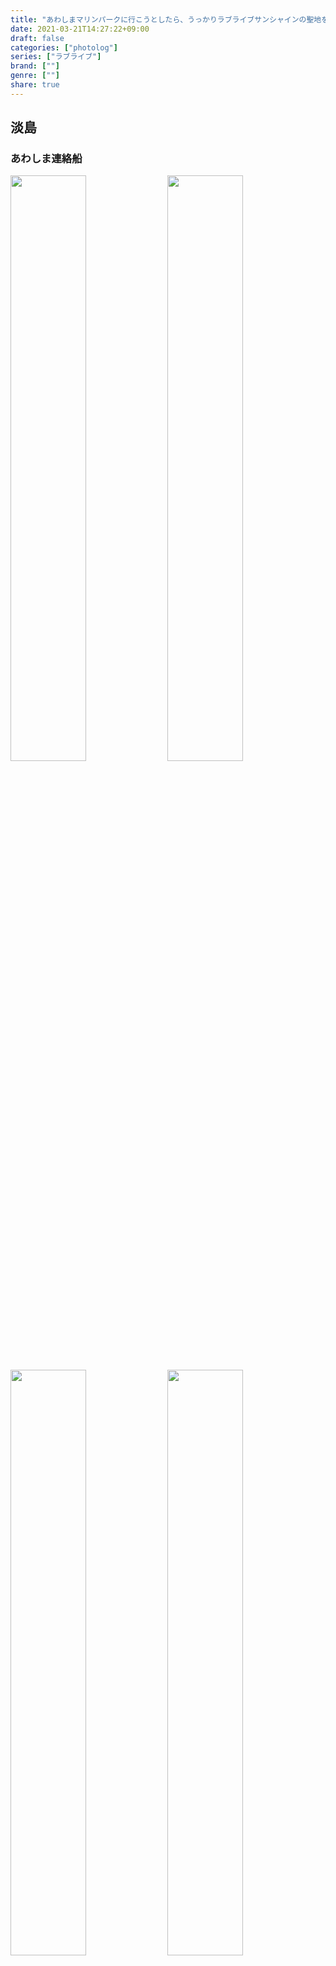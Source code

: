 ```yaml
---
title: "あわしまマリンパークに行こうとしたら、うっかりラブライブサンシャインの聖地を巡礼していた話"
date: 2021-03-21T14:27:22+09:00
draft: false
categories: ["photolog"]
series: ["ラブライブ"]
brand: [""]
genre: [""]
share: true
---
```

## 淡島
### あわしま連絡船
<img src="IMG_0693.JPG" width="49%">
<img src="IMG_0695.JPG" width="49%">  

<img src="IMG_0831.JPG" width="49%">
<img src="IMG_0697.JPG" width="49%">

### 水族館  
<img src="IMG_0807.JPG" width="65%">  
<img src="IMG_0815.JPG" width="35%">
<img src="IMG_0809.JPG" width="60%">  

<img src="IMG_0703.JPG" width="55%">
<img src="IMG_0714.JPG" width="35%">
<img src="IMG_0704.JPG" width="50%">
<img src="IMG_0715.JPG" width="35%">   
淡島うみねちゃんをすこれ  

<img src="IMG_0709.JPG" width="">
<img src="IMG_0713.JPG" width="">  
ずら丸誕生日セクション

### カエル館  
<img src="IMG_0787.JPG" width="49%">
<img src="IMG_0786.JPG" width="49%">  
ここが、あの果南のハウスね...  
<br>
<img src="IMG_0726.JPG" width="32%">
<img src="IMG_0733.JPG" width="32%">
<img src="IMG_0734.JPG" width="32%">
<img src="IMG_0777.JPG" width="40%">
<img src="IMG_0718.JPG" width="37%">

### 淡島神社
<img src="IMG_0794.JPG" width="53%">
<img src="IMG_0795.JPG" width="45%">  
めっちゃ登るし、めっちゃ急登  
<img src="IMG_0791.JPG" width="">

### 船着場
<img src="IMG_0834.JPG" width="">  
<img src="IMG_0832.JPG" width="49%">
<img src="IMG_0837.JPG" width="42%">
<img src="IMG_0842.JPG" width="49%">
<img src="IMG_0843.JPG" width="40%">

## 内浦
<img src="IMG_0848.JPG" width="49%">
<img src="IMG_0864.JPG" width="49%">
<img src="IMG_0849.JPG" width="">  
<img src="IMG_0871.JPG" width="45%">
<img src="IMG_0863.JPG" width="">

### 三の浦総合案内所
<img src="IMG_0852.JPG" width="61%">
<img src="IMG_0860.JPG" width="37%">  

<img src="IMG_0854.JPG" width="60%">  
<img src="IMG_0855.JPG" width="39%">
<img src="IMG_0858.JPG" width="57%">
<img src="IMG_0853.JPG" width=""> 

<img src="IMG_0857.JPG" width="40%">  
伊豆キャン編で聖地のゆるキャン△  
完全にラブライブに埋もれている...

### 東海バス
<img src="IMG_0880.JPG" width="55%">
<img src="IMG_0885.JPG" width="44%">

## 伊豆長岡駅
<img src="IMG_0891.JPG" width="67%">
<img src="IMG_0887.JPG" width="31%">  
<img src="IMG_0888.JPG" width="37%">
<img src="IMG_0892.JPG" width="61%">
